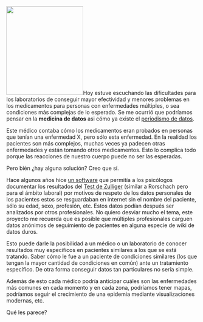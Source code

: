 <html><body><img class="alignleft" alt="" src="http://asesorensistemas.com.ar/myextras/uploads/files/mapa-medicina-de-datos.png" width="202" height="233">Hoy estuve escuchando las dificultades para los laboratorios de conseguir mayor efectividad y menores problemas en los medicamentos para personas con enfermedades múltiples, o sea condiciones más complejas de lo esperado. Se me ocurrió que podríamos pensar en la <strong>medicina de datos</strong> asi cómo ya existe el <a href="http://interactivos.lanacion.com.ar/manual-data/introducci%C3%B3n_0.html" target="_blank">periodismo de datos</a>.

Este médico contaba cómo los medicamentos eran probados en personas que tenían una enfermedad X, pero sólo esta enfermedad. En la realidad los pacientes son más complejos, muchas veces ya padecen otras enfermedades y están tomando otros medicamentos. Esto lo complica todo porque las reacciones de nuestro cuerpo puede no ser las esperadas.

Pero bién ¿hay alguna solución?
Creo que sí.

Hace algunos años hice <a href="http://www.psiap.com/" target="_blank">un software</a> que permitía a los psicólogos documentar los resultados del <a href="http://es.wikipedia.org/wiki/Hans_Zulliger#El_Test_Z" target="_blank">Test de Zulliger</a> (similar a Rorschach pero para el ámbito laboral) por motivos de respeto de los datos personales de los pacientes estos se resguardaban en internet sin el nombre del paciente, sólo su edad, sexo, profesión, etc.
Estos datos podían después ser analizados por otros profesionales. No quiero desviar mucho el tema, este proyecto me recuerda que es posible que múltiples profesionales carguen datos anónimos de seguimiento de pacientes en alguna especie de wiki de datos duros.

Esto puede darle la posibilidad a un médico o un laboratorio de conocer resultados muy específicos en pacientes similares a los que se está tratando. Saber cómo le fue a un paciente de condiciones similares (los que tengan la mayor cantidad de condiciones en común) ante un tratamiento específico. De otra forma conseguir datos tan particulares no sería simple.

Además de esto cada médico podría anticipar cuáles son las enfermedades más comunes en cada momento y en cada zona, podríamos tener mapas, podríamos seguir el crecimiento de una epidemia mediante visualizaciones modernas, etc.

Qué les parece?</body></html>